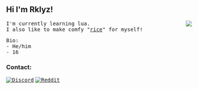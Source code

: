 
<h2>Hi I'm Rklyz!</h2>

<img align='right' src="https://github-readme-stats.vercel.app/api?username=rklyz&show_icons=true&theme=github_dark">

<p><samp>
  I'm currently learning lua.
  <br>
  I also like to make comfy "<a href="https://github.com/N3k0Ch4n/dotRice">rice</a>" for myself!
</samp></p>

<p><samp>
  Bio:<br>
    - He/him<br>
    - 16
</samp></p>


<h3>Contact:</h3>

[<kbd>![Discord](https://img.shields.io/badge/Discord-7289DA?style=for-the-badge&logo=discord&logoColor=white)</kbd>](https://discord.com/users/897668497897820162)
[<kbd>![Reddit](https://img.shields.io/badge/Reddit-FF4500?style=for-the-badge&logo=reddit&logoColor=white)](https://reddit.com/user/N3ko_1)


